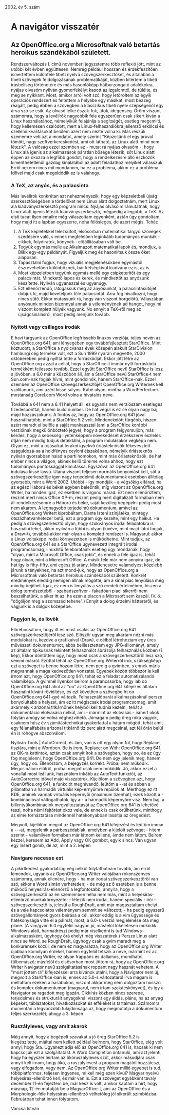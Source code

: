 2002. év 5. szám

# A navigátor visszatér
	
## Az OpenOffice.org a Microsoftnak való betartás heroikus szándékából született.

Rendszerváltozás I. című novemberi jegyzetemre több reflexió jött, mint az utóbbi két évben együttesen. Nemrég például hosszan és érdekfeszítően ismertettem különféle tibeti nyelvű szövegszerkesztőket, és általában a tibeti szövegek feldolgozásának problematikáját, közben kitértem a tibeti írásbeliség történetére és más hasonlóképp hátborzongató adalékokra, nyájas olvasóm nyilván gyomorfekélyt kapott az izgalomtól, de túlélte, és meg se nyikkant. Most, amikor arról volt szó, hogy letöröltem az egyik operációs rendszert és feltettem a helyébe egy másikat, most bezzeg reagált, pedig ebben a szövegben a klasszikus tibeti nyelv szépségeiről egy árva szó se esik.
Az olvasó lelke észak-fok, titok, idegenség.
Öröm viszont számomra, hogy a levélírók nagyobbik fele egyszerűen csak sikert kíván a Linux használatához, némelyikük felajánlja a segítségét, esetleg megemlíti, hogy kellemesen csalódott, mert a Linux-felhasználókra jellemző erkölcsi és szellemi kvalitásokat belőlem azért nem nézte volna ki. Más részük szememre veti azt a mondatot, amely szerint "Képzeljünk el egy áruval tömött, nagy szoftverkereskedést, ami ott látható, az Linux alatt mind nem létezik". A valóság ezzel szemben az - mutat rá nyájas olvasóm -, hogy Linux alá igenis az alkalmazások páratlan bősége létezik, sőt Linux alatt éppen az okozza a legfőbb gondot, hogy a rendelkezésre álló eszközök kimeríthetetlenül gazdag kínálatából az adott feladathoz melyiket válasszuk.
Erről nekem nincs mit mondanom, ha ez a probléma, akkor ez a probléma. Idővel majd csak megoldódik ez is valahogy.

### A TeX, az anyós, és a palacsinta

Más levélírók konkrétan azt nehezményezik, hogy egy képzeletbeli újság szerkesztőségében a tördelőket nem Linux alatt dolgoztatnám, mert Linux alá kiadványszerkesztő program nincs.
Nyájas olvasóim rámutatnak, hogy Linux alatt igenis létezik kiadványszerkesztő, mégpedig a legjobb, a TeX.
Az első tucat ilyen emailre még válaszoltam egyenként, aztán úgy gondoltam, hogy majd itt a lapban egyszerre, noha fölösleges, de azért mégis.
Tehát:
1. A TeX képletekkel telezsúfolt, elsősorban matematikai tárgyú szövegek szedésére való, s ennek megfelelően leginkább tudományos munkák - cikkek, folyóiratok, könyvek - előállításában vált be.
2. Tegyük egymás mellé az Alkalmazott matematikai lapok és, mondjuk, a Blikk egy-egy példányát. Figyeljük meg és hasonlítsuk össze őket alaposan.
3. Tapasztalni fogjuk, hogy vizuális megjelenésükben egymástól észrevehetően különböznek, bár kétségkívül kiadvány ez is, az is.
4. Most képzeletben tegyünk egymás mellé egy csipketerítőt és egy palacsintát. Mindkettő lapos és kerek, és mindkettőt az anyósunk készítette. Nyilván ugyanazzal és ugyanúgy.
5. Ezt ellenőrzendő, látogassuk meg az anyósunkat, a palacsintasütőjét dobjuk ki, majd követeljünk tőle palacsintát. Arra fog hivatkozni, hogy nincs sütő. Ekkor mutassunk rá, hogy van viszont horgolótű. Válaszában anyósunk minden bizonnyal annak a véleményének ad hangot, hogy mi viszont komplett hülyék vagyunk.
No ennyit a TeX-ről meg az újságcsinálásról, most pedig menjünk tovább.

### Nyitott vagy csillagos irodák

E havi tárgyunk az OpenOffice legfrissebb linuxos verziója, teljes nevén az OpenOffice.org 641, ami lényegében egy továbbfejlesztett StarOffice. Mint köztudott, a StarOffice a nyolcvanas évek közepén alakult StarDivision hamburgi cég terméke volt, ezt a Sun 1999 nyarán megvette, 2000 októberében pedig nyílttá tette a forráskódját. Ekkor jött létre az OpenOffice.org azzal a céllal, hogy a StarOffice-t immár nyílt forráskódú termékként fejlessze tovább. Ezzel együtt StarOffice nevű StarOffice is lesz a jövőben, a 6.0 már a küszöbön áll, ám a StarOffice nevű StarOffice-t nem Sun.com-nak fogják hívni, mint gondolnók, hanem StarOffice-nak. Ezzel szemben az OpenOffice szövegszerkesztőjét OpenOffice.org Writernek kell szólítanunk, ami azért kissé súlyos. Kábé olyan, mintha a WordPerfectnek mostanság Corel.com Word volna a hivatalos neve.

Továbbá a 641 nem a 6.41 helyett áll, ez ugyanis nem verziószám esetleges tizedesponttal, hanem build number. De hát végül is ez se olyan nagy baj, majd hozzászokunk.
A fontos az, hogy az OpenOffice.org 641 jóval használhatóbb, mint a StarOffice 5.2 volt. Mindenekelőtt fürgébb, hiszen azért maradt el belőle a saját munkaasztal (ami a StarOffice korábbi verzióinak megkülönböztető jegye), hogy a program felgyorsuljon; más kérdés, hogy a sebesség ilyeténképpeni növekedését érzékszervi észlelés útján nem mindig tudjuk detektálni, a program indulásakor végképp nem. Olyan ez, mint a tojásaikat lerakni igyekvő óriásteknősök fékevesztett száguldozá-sa a holdfényes ceyloni éjszakában, némelyik óriásteknős nyilván gyorsabban halad a parti homokon, mint más óriásteknősök, de hát ember nincs a világon, akinek kellő türelme volna ahhoz, hogy ezt tudományos pontossággal kimutassa.
Egyszóval az OpenOffice.org 641 indulása kissé lassú. Utána viszont teljesen normális benyomást kelt, sőt a szövegszerkesztője igen nagy terjedelmű dokumentumok esetében állítólag gyorsabb, mint a Word 2002. Utóbbi - így mondják - a végsőkig elfárad, ha az egész Háború és békét egyben beleöntik, míg viszont az OpenOffice.org Writer, ha minden igaz, ez esetben is virgonc marad. Ezt nem ellenőriztem, részint mert nincs Office XP-m, részint pedig mert digitalizált formában nem áll rendelkezésemre a Háború és béke, saját kezűleg begépelni pedig most nem akarom. A legnagyobb terjedelmű dokumentum, amivel az OpenOffice.org Writert kipróbáltam, Dante Isteni színjátéka, mintegy ötszázhatvanhétezer betű, ezt a program úgy kezelte, mint egy haikut. Ha pedig a szövegszerkesztő olyan, hogy szokványos irodai feladatokra is használni lehet, akkor nyilván a többi is olyan (kivéve, mint majd látni fogjuk, a Draw-t), továbbá akkor már olyan a komplett rendszer is.
Magyarul: akkor a Linux voltaképp irodai környezetben is működhetne.
Mint tudjuk, az OpenOffice.org 641 és a StarOffice úgynevezett integrált irodai programcsomag, linuxhitű felebarátaink esetleg úgy mondanák, hogy "olyan, mint a Microsoft Office, csak jobb", és ennek a fele igaz is, tehát hogy olyan, mint a Microsoft Office. A másik fele már nem annyira igaz, de hát így is fifty-fifty, ami egész jó arány. Mindenesetre valamelyest közelebb járunk a tényekhez, ha azt mond-juk, hogy az OpenOffice.org a Microsoftnak való betartás heroikus szándékából született. Konkrét eredmények eleddig nemigen állnak mögötte, ám a kínai piac lenyúlása még mindig bejöhet. Igaz, ez nem is lenyúlás a szó eredeti értelmében, hiszen a dolog természetéből - szabadszoftver - fakadóan piaci sikerről nem beszélhetünk, a siker itt az, ha ezen a piacon a Microsoft sem kaszál. (V. ö.: "dögöljön meg a szomszéd tehene".)
Ennyit a dolog érzelmi hátteréről, és vágjunk is a dolgok közepébe.

### Fagyjon le, és lövök

Előrebocsátom, hogy itt és most csakis az OpenOffice.org 641 szövegszerkesztőjéről lesz szó. Először ugyan meg akartam nézni más modulokat is, kezdve a grafikaival (Draw), e célból létrehoztam egy üres művészeti dokumentumot, abba beillesztettem egy JPG-állományt, amely az általam tipikusnak tekintett felhasználót ábrázolja felhasználás közben (1. kép),
Ekkor döntöttem úgy, hogy most csak a szövegszerkesztőről lesz szó, semmi másról.
Ezúttal tehát az OpenOffice.org Writerról írok, szükségképp ezt a szöveget is benne hozom létre, nem pedig a gvimben, s ennek máris megvannak a maga kedvezőtlen vonzatai. Egyebek között többször le kell írnom azt, hogy OpenOffice.org 641, tehát ez a feladat automatizálandó valamiképp. A gvimnél ilyenkor beírom a parancssorba, hogy
iab oo OpenOffice.org 641
ahol az "oo" az OpenOffice.org 641 kifejezés általam használni kívánt rövidítése, és ezt követően a szövegbe írt oo OpenOffice.org 641-gyé változik. Felhasználóbarát alkalmazásoknál persze bonyolultabb a helyzet, ám ez itt mégiscsak irodai programcsomag, amit akármelyik arizonai titkárnőnek helyből kell tudnia kezelni, tehát a dokumentáció elolvasása nélkül, ami - mármint az elolvasás - ismert okok folytán amúgy se volna véghezvihető. Jómagam pedig öreg róka vagyok, csaknem húsz év számítástechnikai gyakorlattal a hátam mögött, tehát amit egy félanalfabéta arizonai titkárnő tíz perc alatt megcsinál, azt fél órán belül én is röhögve abszolválom.

Nyilván Tools | AutoCorrect, és lám, van is ott egy olyan fül, hogy Replace, tisztára, mint a Wordben. Be is írom, Replace: oo With: OpenOffice.org 641, az OK-ra kattintok, aztán csak annyit írok a szövegben, hogy oo, és ez úgy fog megjelenni, hogy OpenOffice.org 641.
De nem úgy jelenik meg, hanem úgy, hogy oo.
Ellenőrzöm, a bejegyzés korrekt. Próba: nem működik.
Megcsinálom elölről, próba: megint csak nem működik.
Jó, akkor ezzel a vonallal most leállunk, használom inkább az AutoText funkciót, az AutoCorrectre idővel majd visszatérek.
Kijelölöm a szövegben azt, hogy OpenOffice.org 641, a funkciót meghívandó, leütöm a --at és abban a pillanatban a harmadik virtuális kép-ernyőmre repülök át. Merthogy ez itt KDE, aminek vannak virtuális képernyői (maximum tizenhat), ezek között a - kombinációval váltogathatok, így a - a harmadik képernyőre visz.
Nem baj, a billentyűkombinációk megváltoztatását az OpenOffice.org 641 is lehetővé teszi, noha némi fejtörést okoz vele, de ennek is csak örülhetünk, minthogy az elme tornáztatása mindennél hatékonyabban lassítja az öregedést.

Megvolt, kijelölöm megint az OpenOffice.org 641 kifejezést és leütöm immár a ---at, megjelenik a párbeszédablak, amelyben a kijelölt szöveget - hitem szerint - valamilyen formában már látnom kellene, ámde nem látom. Beírom kézzel, keresem az Add, Apply vagy OK gombot, egyik sincs. Van ugyan egy Insert gomb, de az, mint a 2. képen

### Navigare necesse est

A pikirtkedést gyakorlatilag vég nélkül folytathatnám tovább, ám erről lemondok, ugyanis az OpenOffice.org Writer valójában rokonszenves számomra, annak ellenére, hogy - ha már irodai szövegszerkesztőről van szó, akkor a Word simán verhetetlen; - de még az ő esetében is a benne működő helyesírás-ellenőrző a legfontosabb, annyira, hogy a szövegszerkesztő az én szememben néha nem más, mint a helyesírás-ellenőrző munkakörnyezete; - létezik nem irodai, hanem speciális - írói - szövegszerkesztő is, jelesül a RoughDraft, amit már magasztaltam ehelyt, és a vele kapcsolatos véleményem semmit se változott; - ha pedig egyszerű szövegállományok gyors beírása a cél, akkor eddig is a vim ügyessége és hatékonysága vitte el a pálmát, most, a 6.0-s verzió megjelenése óta meg pláne. (A vim/gvim 6.0 egyfelől nagyon jó, másfelől tökéletesen működik Windows alatt, harmadrészt pedig már viselkedni is tud Windows-alkalmazásként, úgyhogy őrá ehelyt még visszatérek.)
Persze Linux alatt nincs se Word, se RoughDraft, úgyhogy csak a gvim maradt meg a konkurensek közül, de nem ez magyarázza, hogy az OpenOffice.org Writer újabban komolyan érdekel, hanem egyfelől tetszik a neve, mármint ez az OpenOffice.org Writer, ez olyan frappáns és dallamos, mondhatni, fülbemászó; másfelől és elsősorban most jöttem rá, hogy az OpenOffice.org Writer Navigator nevű szolgáltatásának roppant nagy hasznát vehetem.
A "most jöttem rá" kifejezéssel arra kívánok utalni, hogy a Navigator nem új, megvolt a StarOffice-ban is, ennek az 5.0-s változatáról írva magam is méltattam ezeken a hasábokon, viszont akkor még nem dolgoztam hosszú és komplex dokumentumon (magyarul, nem írtam szakácskönyvet), és így a Navigator se ragadott meg igazán. Cikkírás közben nincs szerepe, terjedelmes és strukturált anyagoknál viszont egy áldás, pláne, ha az anyag képeket, táblázatokat, hivatkozásokat és efféléket is tartalmaz. Számomra momentán a legvonzóbb tulajdonsága az, hogy megmutatja a dokumentum teljes szerkezetét; ahogy a 3. képen

### Ruszályleves, vagy amit akarok

Még annyit, hogy a begépelt szavakat a jó öreg StarOffice 5.2 is kiegészítette, miáltal nem kellett például beírnom, hogy StarOffice, elég volt annyi, hogy Sta. Ugyanezt adja elő az OpenOffice.org 641 is, hacsak ki nem kapcsoljuk ezt a szolgáltatást. A Word Completion öntanuló, ami azt jelenti, hogy ha egyszer
leírtam az ököruszályleves szót, akkor másodjára csak annyit kell írnom, hogy ökö, a ruszálylevest a program magától hozzáteszi, vagy elfogadom, vagy nem. Az OpenOffice.org Writer millió egyebet is tud, többplatformos, teljesen ingyenes, mi kell még ezen kívül?
Magyar nyelvű helyesírás-ellenőrző kell, és már van is. Ezt a szöveget egyébként tavaly december 11-én fejeztem be, már kész is volt, amikor kaptam a hírt, hogy másnap, 12-én mutatják be a MagyarOffice-t, ami az OpenOffice és a Morphologic-féle helyesírás-ellenőrző vélhetőleg jól sikerült szimbiózisa. Februárban tehát innen folytatom.

Váncsa István